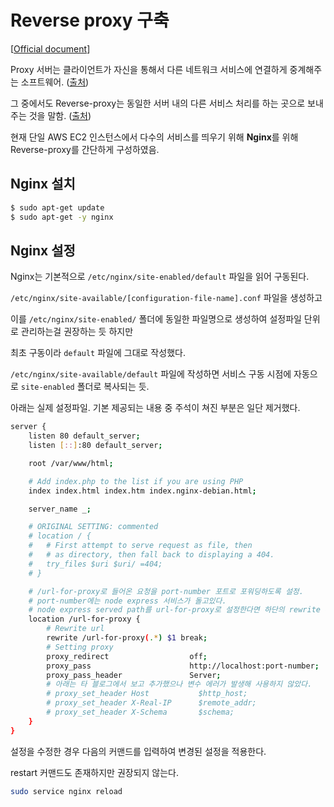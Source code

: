 # Reverse proxy 구축

[[Official document](https://www.nginx.com/resources/admin-guide/reverse-proxy/)]

Proxy 서버는 클라이언트가 자신을 통해서 다른 네트워크 서비스에 연결하게 중계해주는 소프트웨어. ([출처](https://www.joinc.co.kr/w/man/12/proxy))

그 중에서도 Reverse-proxy는 동일한 서버 내의 다른 서비스 처리를 하는 곳으로 보내주는 것을 말함. ([출처](http://interconnection.tistory.com/27))

현재 단일 AWS EC2 인스턴스에서 다수의 서비스를 띄우기 위해 **Nginx**를 위해 Reverse-proxy를 간단하게 구성하였음.

## Nginx 설치

``` sh
$ sudo apt-get update
$ sudo apt-get -y nginx
```

## Nginx 설정

Nginx는 기본적으로 ```/etc/nginx/site-enabled/default``` 파일을 읽어 구동된다.

```/etc/nginx/site-available/[configuration-file-name].conf``` 파일을 생성하고

이를 ```/etc/nginx/site-enabled/``` 폴더에 동일한 파일명으로 생성하여 설정파일 단위로 관리하는걸 권장하는 듯 하지만

최초 구동이라 ```default``` 파일에 그대로 작성했다.

```/etc/nginx/site-available/default``` 파일에 작성하면 서비스 구동 시점에 자동으로 ```site-enabled``` 폴더로 복사되는 듯.

아래는 실제 설정파일. 기본 제공되는 내용 중 주석이 쳐진 부분은 일단 제거했다.
``` sh
server {
	listen 80 default_server;
	listen [::]:80 default_server;

	root /var/www/html;

	# Add index.php to the list if you are using PHP
	index index.html index.htm index.nginx-debian.html;

	server_name _;

	# ORIGINAL SETTING: commented
	# location / {
	#	# First attempt to serve request as file, then
	#	# as directory, then fall back to displaying a 404.
	#	try_files $uri $uri/ =404;
	# }

    # /url-for-proxy로 들어온 요청을 port-number 포트로 포워딩하도록 설정.
    # port-number에는 node express 서비스가 돌고있다.
    # node express served path를 url-for-proxy로 설정한다면 하단의 rewrite directive가 필요없을 것.
    location /url-for-proxy {
        # Rewrite url
        rewrite /url-for-proxy(.*) $1 break;
        # Setting proxy
        proxy_redirect                  off;
        proxy_pass                      http://localhost:port-number;
        proxy_pass_header               Server;
        # 아래는 타 블로그에서 보고 추가했으나 변수 에러가 발생해 사용하지 않았다.
        # proxy_set_header Host           $http_host;
        # proxy_set_header X-Real-IP      $remote_addr;
        # proxy_set_header X-Schema       $schema;
    }
}
```

설정을 수정한 경우 다음의 커맨드를 입력하여 변경된 설정을 적용한다.

restart 커맨드도 존재하지만 권장되지 않는다.

``` sh
sudo service nginx reload
```